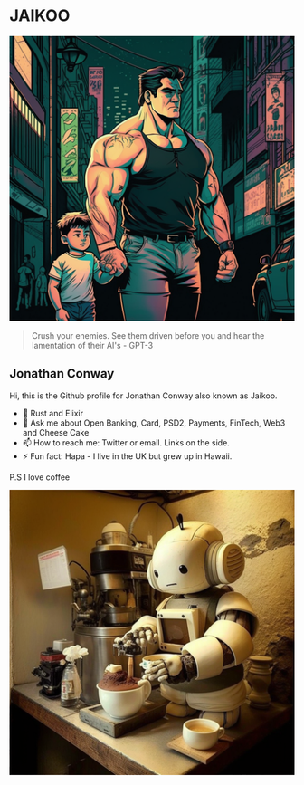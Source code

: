 # JAIKOO

![jaikoo](https://github.com/jaikoo/jaikoo/raw/master/images/jaikoo-with-clark.png)


> Crush your enemies. See them driven before you and hear the lamentation of their AI's - GPT-3

## Jonathan Conway
Hi, this is the Github profile for Jonathan Conway also known as Jaikoo. 

- 🤟 Rust and Elixir
- 💬 Ask me about Open Banking, Card, PSD2, Payments, FinTech, Web3 and Cheese Cake
- 📫 How to reach me: Twitter or email. Links on the side.
- ⚡ Fun fact: Hapa - I live in the UK but grew up in Hawaii.






P.S I love coffee

![jaikoo](https://github.com/jaikoo/jaikoo/raw/master/images/cute-coffee-robot.png)

